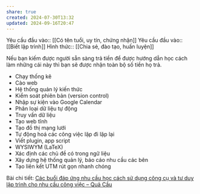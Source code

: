 ```yaml
---
share: true
created: 2024-07-30T13:32
updated: 2024-09-16T20:47
---
```

Yêu cầu đầu vào:: [[Có tên tuổi, uy tín, chứng nhận]]
Yêu cầu đầu vào:: [[Biết lập trình]]
Hình thức:: [[Chia sẻ, đào tạo, huấn luyện]]

Nếu bạn kiếm được người sẵn sàng trả tiền để được hướng dẫn học cách làm những cái này thì bạn sẽ được nhận toàn bộ số tiền họ trả.

- Chạy thống kê
- Cào web
- Hệ thống quản lý kiến thức
- Kiểm soát phiên bản (version control)
- Nhập sự kiện vào Google Calendar
- Phân loại dữ liệu tự động
- Truy vấn dữ liệu
- Tạo web tĩnh
- Tạo đồ thị mạng lưới
- Tự động hoá các công việc lặp đi lặp lại
- Viết plugin, app script
- WYSIWYM (LaTeX) 
- Xác định các chủ đề có trong ngữ liệu
- Xây dựng hệ thống quản lý, báo cáo nhu cầu các bên
- Tạo liên kết UTM rút gọn nhanh chóng

Bài chi tiết: [Các buổi đáp ứng nhu cầu học cách sử dụng công cụ và tư duy lập trình cho nhu cầu công việc – Quả Cầu](https://doi-thoai.deno.dev/cac-buoi-dap-ung-nhu-cau-hoc-cach-su-dung-cong-cu-va-tu-duy-lap-trinh-cho-nhu-cau-ca-nhan-hoac-nghien-cuu.4M.2)
